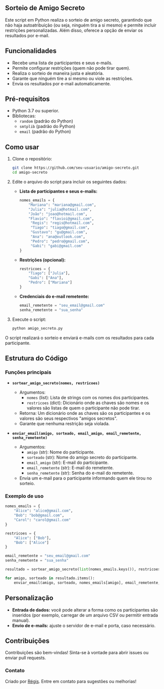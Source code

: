 ## Sorteio de Amigo Secreto

Este script em Python realiza o sorteio de amigo secreto, garantindo que não haja autoatribuição (ou seja, ninguém tira a si mesmo) e permite incluir restrições personalizadas. Além disso, oferece a opção de enviar os resultados por e-mail.

## Funcionalidades

- Recebe uma lista de participantes e seus e-mails.
- Permite configurar restrições (quem não pode tirar quem).
- Realiza o sorteio de maneira justa e aleatória.
- Garante que ninguém tire a si mesmo ou viole as restrições.
- Envia os resultados por e-mail automaticamente.

## Pré-requisitos

- Python 3.7 ou superior.
- Bibliotecas:
  - `random` (padrão do Python)
  - `smtplib` (padrão do Python)
  - `email` (padrão do Python)

## Como usar

1. Clone o repositório:
   ```bash
   git clone https://github.com/seu-usuario/amigo-secreto.git
   cd amigo-secreto
   ```

2. Edite o arquivo do script para incluir os seguintes dados:

   - **Lista de participantes e seus e-mails:**
     ```python
     nomes_emails = {
         "Mariana": "mariana@gmail.com",
         "Julia": "julia@hotmail.com",
         "João": "joao@hotmail.com",
         "Flavio": "flavioi@gmail.com",
          "Regis": "regis@hotmail.com",
          "Tiago": "tiago@gmail.com",
          "Gustavo": "gu@gmail.com",
          "Ana": "ana@outlook.com",
          "Pedro": "pedro@gmail.com",
          "Gabi": "gabi@gmail.com"
     }
     ```

   - **Restrições (opcional):**
     ```python
     restricoes = {
         "Tiago": ["Julia"],
         "Gabi": ["Ana"],
         "Pedro": ["Mariana"]
     }
     ```

   - **Credenciais do e-mail remetente:**
     ```python
     email_remetente = "seu_email@gmail.com"
     senha_remetente = "sua_senha"
     ```

3. Execute o script:
   ```bash
   python amigo_secreto.py
   ```

O script realizará o sorteio e enviará e-mails com os resultados para cada participante.

## Estrutura do Código

### Funções principais

- **`sortear_amigo_secreto(nomes, restricoes)`**
  - Argumentos:
    - `nomes` (list): Lista de strings com os nomes dos participantes.
    - `restricoes` (dict): Dicionário onde as chaves são nomes e os valores são listas de quem o participante não pode tirar.
  - Retorna: Um dicionário onde as chaves são os participantes e os valores são seus respectivos "amigos secretos".
  - Garante que nenhuma restrição seja violada.

- **`enviar_email(amigo, sorteado, email_amigo, email_remetente, senha_remetente)`**
  - Argumentos:
    - `amigo` (str): Nome do participante.
    - `sorteado` (str): Nome do amigo secreto do participante.
    - `email_amigo` (str): E-mail do participante.
    - `email_remetente` (str): E-mail do remetente.
    - `senha_remetente` (str): Senha do e-mail do remetente.
  - Envia um e-mail para o participante informando quem ele tirou no sorteio.

### Exemplo de uso

```python
nomes_emails = {
    "Alice": "alice@gmail.com",
    "Bob": "bob@gmail.com",
    "Carol": "carol@gmail.com"
}

restricoes = {
    "Alice": ["Bob"],
    "Bob": ["Alice"]
}

email_remetente = "seu_email@gmail.com"
senha_remetente = "sua_senha"

resultado = sortear_amigo_secreto(list(nomes_emails.keys()), restricoes)

for amigo, sorteado in resultado.items():
    enviar_email(amigo, sorteado, nomes_emails[amigo], email_remetente, senha_remetente)
```

## Personalização

- **Entrada de dados:** você pode alterar a forma como os participantes são inseridos (por exemplo, carregar de um arquivo CSV ou permitir entrada manual).
- **Envio de e-mails:** ajuste o servidor de e-mail e porta, caso necessário.

## Contribuições
Contribuições são bem-vindas! Sinta-se à vontade para abrir issues ou enviar pull requests.

### Contato
Criado por [Régis](https://github.com/regisbarbosa). Entre em contato para sugestões ou melhorias!
